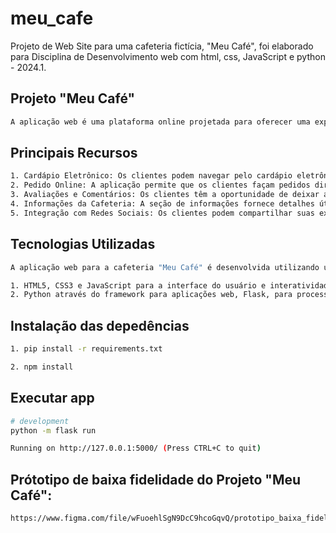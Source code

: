 # meu_cafe
Projeto de Web Site para uma cafeteria fictícia, "Meu Café", foi elaborado para Disciplina de Desenvolvimento web com html, css, JavaScript e python - 2024.1.

## Projeto "Meu Café" 

```bash
A aplicação web é uma plataforma online projetada para oferecer uma experiência conveniente e envolvente aos clientes, permitindo que eles explorem os serviços, produtos e informações da cafeteria de forma intuitiva e acessível.

```

## Principais Recursos

```bash
1. Cardápio Eletrônico: Os clientes podem navegar pelo cardápio eletrônico completo da cafeteria, que inclui uma variedade de bebidas. Cada item é acompanhado de descrições detalhadas e imagens.
2. Pedido Online: A aplicação permite que os clientes façam pedidos diretamente através da plataforma, selecionando os itens desejados, especificando as preferências e quantidades, e finalizando a compra de forma rápida e conveniente.
3. Avaliações e Comentários: Os clientes têm a oportunidade de deixar avaliações e comentários sobre suas experiências na cafeteria, fornecendo feedback valioso que pode ser usado para melhorar os serviços e a satisfação do cliente.
4. Informações da Cafeteria: A seção de informações fornece detalhes úteis sobre a localização da cafeteria, horário de funcionamento, informações de contato e outras informações relevantes para os clientes interessados em visitar ou entrar em contato com a cafeteria.
5. Integração com Redes Sociais: Os clientes podem compartilhar suas experiências na cafeteria "Meu Café" através das redes sociais, aumentando a visibilidade e o engajamento da marca.

```

## Tecnologias Utilizadas

```bash
A aplicação web para a cafeteria "Meu Café" é desenvolvida utilizando uma combinação de tecnologias front-end e back-end:

1. HTML5, CSS3 e JavaScript para a interface do usuário e interatividade.
2. Python através do framework para aplicações web, Flask, para processamento de pedidos e interações com o servidor.

```

## Instalação das depedências

```bash
1. pip install -r requirements.txt

2. npm install

```

## Executar app

```bash
# development
python -m flask run

Running on http://127.0.0.1:5000/ (Press CTRL+C to quit)

```

## Prótotipo de baixa fidelidade do Projeto "Meu Café":

```bash
https://www.figma.com/file/wFuoehlSgN9DcC9hcoGqvQ/prototipo_baixa_fidelidade_Meu-Cafe?type=whiteboard&t=5MzYNfVIaKAinT07-6

```

